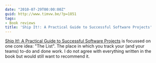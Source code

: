 ```yaml
---
date: "2010-07-29T00:00:00Z"
guid: http://www.timvw.be/?p=1851
tags:
- Book reviews
title: 'Ship It!: A Practical Guide to Successful Software Projects'
---
```

[Ship It!: A Practical Guide to Successful Software Projects](http://www.pragprog.com/titles/prj/ship-it) is focussed on one core idea: "The List". The place in which you track your (and your teams) to-do and done work. I do not agree with everything written in the book but would still want to recommend it.
